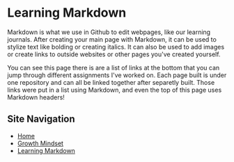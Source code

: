 # Learning Markdown

Markdown is what we use in Github to edit webpages, like our learning journals. After creating your main page with Markdown, it can be used to stylize text like bolding or creating italics. It can also be used to add images or create links to outside websites or other pages you've created yourself. 

You can see this page there is are a list of links at the bottom that you can jump through different assignments I've worked on. Each page built is under one repository and can all be linked together after separetly built. Those links were put in a list using Markdown, and even the top of this page uses Markdown headers!

## Site Navigation
- [Home](/README.md)
- [Growth Mindset](/MarkdownExamples.md)
- [Learning Markdown](/LearningMarkdown.md)
